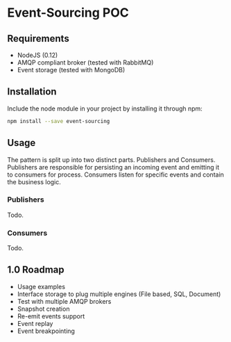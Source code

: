 # Event-Sourcing POC

## Requirements

- NodeJS (0.12)
- AMQP compliant broker (tested with RabbitMQ)
- Event storage (tested with MongoDB)

## Installation

Include the node module in your project by installing it through npm:
```sh
npm install --save event-sourcing
```

## Usage

The pattern is split up into two distinct parts. Publishers and Consumers. Publishers are responsible for persisting an incoming event and emitting it to consumers for process. Consumers listen for specific events and contain the business logic.

### Publishers

Todo.

### Consumers

Todo.

## 1.0 Roadmap

- Usage examples
- Interface storage to plug multiple engines (File based, SQL, Document)
- Test with multiple AMQP brokers
- Snapshot creation
- Re-emit events support
- Event replay
- Event breakpointing